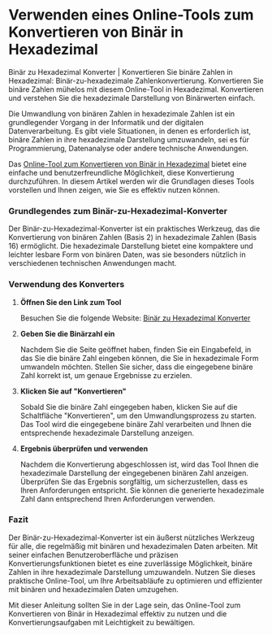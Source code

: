 Verwenden eines Online-Tools zum Konvertieren von Binär in Hexadezimal
======================================================================

Binär zu Hexadezimal Konverter | Konvertieren Sie binäre Zahlen in Hexadezimal: Binär-zu-hexadezimale Zahlenkonvertierung. Konvertieren Sie binäre Zahlen mühelos mit diesem Online-Tool in Hexadezimal. Konvertieren und verstehen Sie die hexadezimale Darstellung von Binärwerten einfach.

Die Umwandlung von binären Zahlen in hexadezimale Zahlen ist ein grundlegender Vorgang in der Informatik und der digitalen Datenverarbeitung. Es gibt viele Situationen, in denen es erforderlich ist, binäre Zahlen in ihre hexadezimale Darstellung umzuwandeln, sei es für Programmierung, Datenanalyse oder andere technische Anwendungen.

Das [Online-Tool zum Konvertieren von Binär in Hexadezimal](https://www.onlinecalculatorsfree.com/de/convert/binary-to-hex.html) bietet eine einfache und benutzerfreundliche Möglichkeit, diese Konvertierung durchzuführen. In diesem Artikel werden wir die Grundlagen dieses Tools vorstellen und Ihnen zeigen, wie Sie es effektiv nutzen können.

### Grundlegendes zum Binär-zu-Hexadezimal-Konverter

Der Binär-zu-Hexadezimal-Konverter ist ein praktisches Werkzeug, das die Konvertierung von binären Zahlen (Basis 2) in hexadezimale Zahlen (Basis 16) ermöglicht. Die hexadezimale Darstellung bietet eine kompaktere und leichter lesbare Form von binären Daten, was sie besonders nützlich in verschiedenen technischen Anwendungen macht.

### Verwendung des Konverters

1. **Öffnen Sie den Link zum Tool**
    
    Besuchen Sie die folgende Website: [Binär zu Hexadezimal Konverter](https://www.onlinecalculatorsfree.com/de/convert/binary-to-hex.html)
2. **Geben Sie die Binärzahl ein**
    
    Nachdem Sie die Seite geöffnet haben, finden Sie ein Eingabefeld, in das Sie die binäre Zahl eingeben können, die Sie in hexadezimale Form umwandeln möchten. Stellen Sie sicher, dass die eingegebene binäre Zahl korrekt ist, um genaue Ergebnisse zu erzielen.
3. **Klicken Sie auf "Konvertieren"**
    
    Sobald Sie die binäre Zahl eingegeben haben, klicken Sie auf die Schaltfläche "Konvertieren", um den Umwandlungsprozess zu starten. Das Tool wird die eingegebene binäre Zahl verarbeiten und Ihnen die entsprechende hexadezimale Darstellung anzeigen.
4. **Ergebnis überprüfen und verwenden**
    
    Nachdem die Konvertierung abgeschlossen ist, wird das Tool Ihnen die hexadezimale Darstellung der eingegebenen binären Zahl anzeigen. Überprüfen Sie das Ergebnis sorgfältig, um sicherzustellen, dass es Ihren Anforderungen entspricht. Sie können die generierte hexadezimale Zahl dann entsprechend Ihren Anforderungen verwenden.

### Fazit

Der Binär-zu-Hexadezimal-Konverter ist ein äußerst nützliches Werkzeug für alle, die regelmäßig mit binären und hexadezimalen Daten arbeiten. Mit seiner einfachen Benutzeroberfläche und präzisen Konvertierungsfunktionen bietet es eine zuverlässige Möglichkeit, binäre Zahlen in ihre hexadezimale Darstellung umzuwandeln. Nutzen Sie dieses praktische Online-Tool, um Ihre Arbeitsabläufe zu optimieren und effizienter mit binären und hexadezimalen Daten umzugehen.

Mit dieser Anleitung sollten Sie in der Lage sein, das Online-Tool zum Konvertieren von Binär in Hexadezimal effektiv zu nutzen und die Konvertierungsaufgaben mit Leichtigkeit zu bewältigen.
